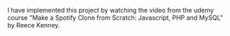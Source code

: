 I have implemented this project by watching the video from the udemy course "Make a Spotify Clone from Scratch: Javascript, PHP and MySQL" by Reece Kenney.
